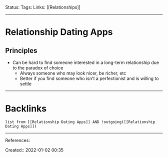 Status: 
Tags: 
Links: [[Relationships]]
___
# Relationship Dating Apps
## Principles
- Can be hard to find someone interested in a long-term relationship due to the paradox of choice
	- Always someone who may look nicer, be richer, etc
	- Better if you find someone who isn't a perfectionist and is willing to settle
___
# Backlinks
```dataview
list from [[Relationship Dating Apps]] AND !outgoing([[Relationship Dating Apps]])
```
___
References:

Created:: 2022-01-02 00:35
